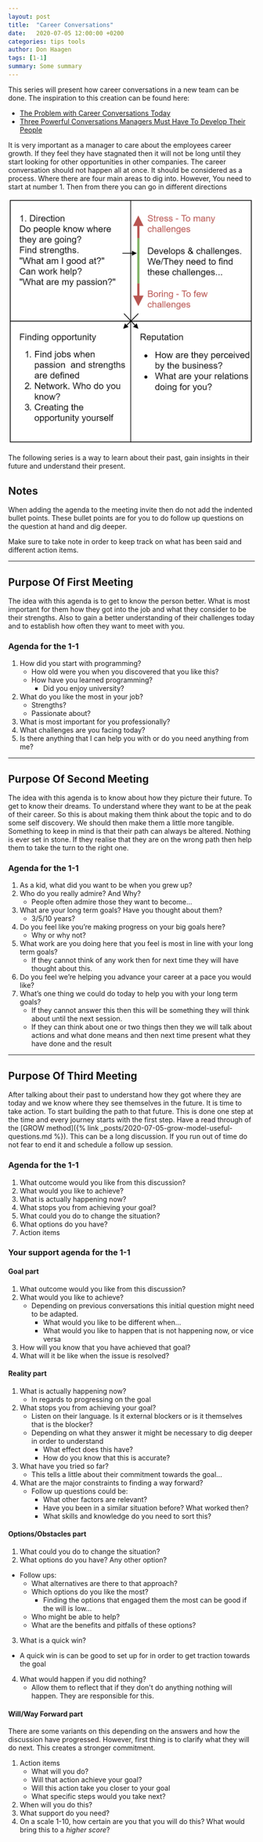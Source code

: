 ```yaml
---
layout: post
title:  "Career Conversations"
date:   2020-07-05 12:00:00 +0200
categories: tips tools
author: Don Haagen
tags: [1-1]
summary: Some summary
---
```

This series will present how career conversations in a new team can be done. 
The inspiration to this creation can be found here:
- [The Problem with Career Conversations Today](https://www.radicalcandor.com/problem-career-conversations/#:~:text=Career%20Conversations%20are%20exactly%20what,their%20long%2Dterm%20career%20aspirations.)
- [Three Powerful Conversations Managers Must Have To Develop Their People](https://firstround.com/review/three-powerful-conversations-managers-must-have-to-develop-their-people/)

It is very important as a manager to care about the employees career growth. If they feel they have stagnated then it will not be long until they start looking for other opportunities in other companies. The career conversation should not happen all at once. It should be considered as a process. Where there are four main areas to dig into. However, You need to start at number 1. Then from there you can go in different directions

![alt text][career_conversations_matrix_png]

The following series is a way to learn about their past, gain insights in their future and understand their present. 

## Notes
When adding the agenda to the meeting invite then do not add the indented bullet points. These bullet points are for you to do follow up questions on the question at hand and dig deeper. 

Make sure to take note in order to keep track on what has been said and different action items.

----
## Purpose Of First Meeting 
The idea with this agenda is to get to know the person better. What is most important for them how they got into the job and what they consider to be their strengths. Also to gain a better understanding of their challenges today and to establish how often they want to meet with you.
 
### Agenda for the 1-1
1. How did you start with programming?
   - How old were you when you discovered that you like this?
   - How have you learned programming?
     - Did you enjoy university?
2. What do you like the most in your job?
   - Strengths?
   - Passionate about?
3. What is most important for you professionally?
4. What challenges are you facing today?
5. Is there anything that I can help you with or do you need anything from me?

----
## Purpose Of Second Meeting
The idea with this agenda is to know about how they picture their future. To get to know their dreams. To understand where they want to be at the peak of their career. So this is about making them think about the topic and to do some self discovery. We should then make them a little more tangible. Something to keep in mind is that their path can always be altered. Nothing is ever set in stone. If they realise that they are on the wrong path then help them to take the turn to the right one.

### Agenda for the 1-1
1. As a kid, what did you want to be when you grew up?
2. Who do you really admire? And Why? 
   - People often admire those they want to become...
3. What are your long term goals? Have you thought about them?
   - 3/5/10 years?
4. Do you feel like you’re making progress on your big goals here? 
   - Why or why not?
5. What work are you doing here that you feel is most in line with your long term goals?
    - If they cannot think of any work then for next time they will have thought about this.
6. Do you feel we’re helping you advance your career at a pace you would like?
7. What’s one thing we could do today to help you with your long term goals?
    - If they cannot answer this then this will be something they will think about until the next session.
    - If they can think about one or two things then they we will talk about actions and what done means and then next time present what they have done and the result

----
## Purpose Of Third Meeting
After talking about their past to understand how they got where they are today and we know where they see themselves in the future. It is time to take action. To start building the path to that future. This is done one step at the time and every journey starts with the first step. Have a read through of the 
[GROW method]({% link _posts/2020-07-05-grow-model-useful-questions.md %}).
This can be a long discussion. If you run out of time do not fear to end it and schedule a follow up session.

### Agenda for the 1-1
1. What outcome would you like from this discussion?
2. What would you like to achieve?
3. What is actually happening now?
4. What stops you from achieving your goal?
5. What could you do to change the situation?
6. What options do you have?
7. Action items

### Your support agenda for the 1-1
#### Goal part
1. What outcome would you like from this discussion?
2. What would you like to achieve?
   - Depending on previous conversations this initial question might need to be adapted.
     - What would you like to be different when...
     - What would you like to happen that is not happening now, or vice versa
3. How will you know that you have achieved that goal?
4. What will it be like when the issue is resolved?

#### Reality part
1. What is actually happening now?
   - In regards to progressing on the goal
2. What stops you from achieving your goal?
   - Listen on their language. Is it external blockers or is it themselves that is the blocker?
   - Depending on what they answer it might be necessary to dig deeper in order to understand
     - What effect does this have?
     - How do you know that this is accurate? 
3. What have you tried so far?
   - This tells a little about their commitment towards the goal...
4. What are the major constraints to finding a way forward?
   - Follow up questions could be:
     - What other factors are relevant?
     - Have you been in a similar situation before? What worked then?
     - What skills and knowledge do you need to sort this?

#### Options/Obstacles part
1. What could you do to change the situation?
2. What options do you have? Any other option?
  - Follow ups:
    - What alternatives are there to that approach?
    - Which options do you like the most?
      - Finding the options that engaged them the most can be good if the will is low...
    - Who might be able to help?
    - What are the benefits and pitfalls of these options?
3. What is a quick win?
  - A quick win is can be good to set up for in order to get traction towards the goal
4. What would happen if you did nothing?
   - Allow them to reflect that if they don't do anything nothing will happen. They are responsible for this. 

#### Will/Way Forward part
There are some variants on this depending on the answers and how the discussion have progressed. However, first thing is to clarify what they will do next. This creates a stronger commitment.
1. Action items
   - What will you do?
   - Will that action achieve your goal? 
   - Will this action take you closer to your goal
   - What specific steps would you take next?
2. When will you do this?
3. What support do you need?
4. On a scale 1-10, how certain are you that you will do this? What would bring this to a *higher score*?


[career_conversations_matrix_png]: /assets/images/career_conversation_matrix.PNG "Career conversation matrix"
